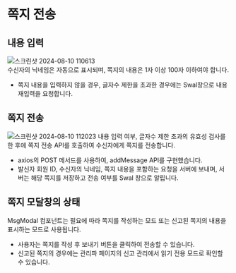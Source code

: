 # 쪽지 전송
## 내용 입력
![스크린샷 2024-08-10 110613](https://github.com/user-attachments/assets/dde891fb-9429-4d2d-a88c-80c876353048)<br>
 수신자의 닉네임은 자동으로 표시되며, 쪽지의 내용은 1자 이상 100자 이하여야 합니다.
 - 쪽지 내용을 입력하지 않을 경우, 글자수 제한을 초과한 경우에는 Swal창으로 내용 재입력을 요청합니다.
 
## 쪽지 전송
![스크린샷 2024-08-10 112023](https://github.com/user-attachments/assets/fd058295-6f27-4cd2-9ad4-f3e456625846)
내용 입력 여부, 글자수 제한 초과의 유효성 검사를 한 후에 쪽지 전송 API를 호출하여 수신자에게 쪽지를 전송합니다.
- axios의 POST 메서드를 사용하여, addMessage API를 구현했습니다.
- 발신자 회원 ID, 수신자의 닉네임, 쪽지 내용을 포함하는 요청을 서버에 보내며, 서버는 해당 쪽지를 저장하고 전송 여부를 Swal 창으로 알립니다.

## 쪽지 모달창의 상태
MsgModal 컴포넌트는 필요에 따라 쪽지를 작성하는 모드 또는 신고된 쪽지의 내용을 표시하는 모드로 사용됩니다.
- 사용자는 쪽지를 작성 후 보내기 버튼을 클릭하여 전송할 수 있습니다.
- 신고된 쪽지의 경우에는 관리파 페이지의 신고 관리에서 읽기 전용 모드로 확인할 수 있습니다.
